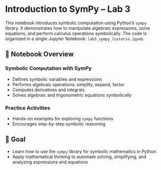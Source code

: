 # Introduction to SymPy – Lab 3

This notebook introduces symbolic computation using Python’s `sympy` library. It demonstrates how to manipulate algebraic expressions, solve equations, and perform calculus operations symbolically. The code is organized in a single Jupyter Notebook: `lab3_sympy_lusterio.ipynb`.

## 📁 Notebook Overview

### Symbolic Computation with SymPy
- Defines symbolic variables and expressions
- Performs algebraic operations: simplify, expand, factor
- Computes derivatives and integrals
- Solves algebraic and trigonometric equations symbolically

### Practice Activities
- Hands-on examples for exploring `sympy` functions
- Encourages step-by-step symbolic reasoning

## 📌 Goal
- Learn how to use the `sympy` library for symbolic mathematics in Python
- Apply mathematical thinking to automate solving, simplifying, and analyzing expressions and equations
